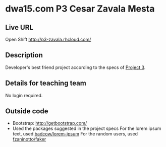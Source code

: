 # dwa15.com P3 Cesar Zavala Mesta

## Live URL
Open Shift
<http://p3-zavala.rhcloud.com/>

## Description
Developer's best friend project according to the specs of [Project 3](http://dwa15.com/Projects/P3).

## Details for teaching team
No login required.

## Outside code
* Bootstrap: http://getbootstrap.com/
* Used the packages suggested in the project specs
For the lorem ipsum text, used [badcow/lorem-ipsum](https://packagist.org/packages/badcow/lorem-ipsum)
For the random users, used [fzaninotto/faker](https://packagist.org/packages/fzaninotto/faker)

